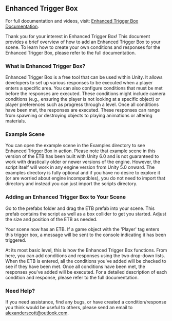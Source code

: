 ## Enhanced Trigger Box

For full documentation and videos, visit: [Enhanced Trigger Box Documentation](https://github.com/alexander-scott/Enhanced-Trigger-Box).

Thank you for your interest in Enhanced Trigger Box! This document provides a brief overview of how to add an Enhanced Trigger Box to your scene. To learn how to create your own conditions and responses for the Enhanced Trigger Box, please refer to the full documentation.

### What is Enhanced Trigger Box?

Enhanced Trigger Box is a free tool that can be used within Unity. It allows developers to set up various responses to be executed when a player enters a specific area. You can also configure conditions that must be met before the responses are executed. These conditions might include camera conditions (e.g., ensuring the player is not looking at a specific object) or player preferences such as progress through a level. Once all conditions have been met, the responses are executed. These responses can range from spawning or destroying objects to playing animations or altering materials.

### Example Scene

You can open the example scene in the Examples directory to see Enhanced Trigger Box in action. Please note that example scene in this version of the ETB has been built with Unity 6.0 and is not guaranteed to work with drastically older or newer versions of the engine. However, the script itself will work in any engine version from Unity 5.0 onward. The examples directory is fully optional and if you have no desire to explore it (or are worried about engine incompatibles), you do not need to import that directory and instead you can just import the scripts directory.

### Adding an Enhanced Trigger Box to Your Scene

Go to the prefabs folder and drag the ETB prefab into your scene. This prefab contains the script as well as a box collider to get you started. Adjust the size and position of the ETB as needed.

Your scene now has an ETB. If a game object with the 'Player' tag enters this trigger box, a message will be sent to the console indicating it has been triggered.

At its most basic level, this is how the Enhanced Trigger Box functions. From here, you can add conditions and responses using the two drop-down lists. When the ETB is entered, all the conditions you've added will be checked to see if they have been met. Once all conditions have been met, the responses you've added will be executed. For a detailed description of each condition and response, please refer to the full documentation.

### Need Help?

If you need assistance, find any bugs, or have created a condition/response you think would be useful to others, please send an email to alexanderscott@outlook.com.
